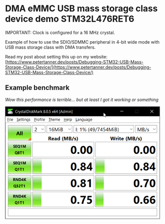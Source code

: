 # DMA eMMC USB mass storage class device demo STM32L476RET6

IMPORTANT: Clock is configured for a 16 MHz crystal.

Example of how to use the SDIO/SDMMC peripheral in 4-bit wide mode with USB mass storage class with DMA transfers.

Read my post about setting this up on my website:
[https://www.petertanner.dev/posts/Debugging-STM32-USB-Mass-Storage-Class-Device/](https://www.petertanner.dev/posts/Debugging-STM32-USB-Mass-Storage-Class-Device/)

## Example benchmark

_Wow this performance is terrible... but at least I got it working or something_

![Crystaldiskmark benchmark](benchmark.png)
